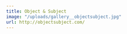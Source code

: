 ```yaml
---
title: Object & Subject
image: "/uploads/gallery__objectsubject.jpg"
url: http://objectsubject.com/
---
```


